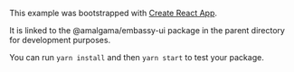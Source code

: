 This example was bootstrapped with [Create React App](https://github.com/facebook/create-react-app).

It is linked to the @amalgama/embassy-ui package in the parent directory for development purposes.

You can run `yarn install` and then `yarn start` to test your package.

